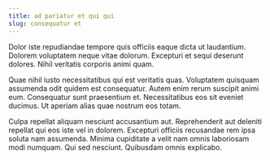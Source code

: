 ```yaml
---
title: ad pariatur et qui qui
slug: consequatur et
---
```


Dolor iste repudiandae tempore quis officiis eaque dicta ut laudantium. Dolorem voluptatem neque vitae dolorum. Excepturi et sequi deserunt dolores. Nihil veritatis corporis animi quam.

Quae nihil iusto necessitatibus qui est veritatis quas. Voluptatem quisquam assumenda odit quidem est consequatur. Autem enim rerum suscipit animi eum. Consequatur sunt praesentium et. Necessitatibus eos sit eveniet ducimus. Ut aperiam alias quae nostrum eos totam.

Culpa repellat aliquam nesciunt accusantium aut. Reprehenderit aut deleniti repellat qui eos iste vel in dolorem. Excepturi officiis recusandae rem ipsa soluta nam assumenda. Minima cupiditate a velit nam omnis laboriosam modi numquam. Qui sed nesciunt. Quibusdam omnis explicabo.
